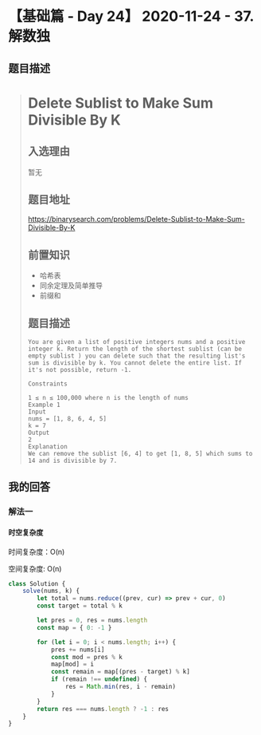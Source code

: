 # 【基础篇 - Day 24】 2020-11-24 - 37. 解数独

## 题目描述

> # Delete Sublist to Make Sum Divisible By K
>
> ## 入选理由
>
> 暂无
>
> ## 题目地址
>
> https://binarysearch.com/problems/Delete-Sublist-to-Make-Sum-Divisible-By-K
>
> ## 前置知识
>
> - 哈希表
> - 同余定理及简单推导
> - 前缀和
>
> ## 题目描述
>
> ```
> You are given a list of positive integers nums and a positive integer k. Return the length of the shortest sublist (can be empty sublist ) you can delete such that the resulting list's sum is divisible by k. You cannot delete the entire list. If it's not possible, return -1.
> 
> Constraints
> 
> 1 ≤ n ≤ 100,000 where n is the length of nums
> Example 1
> Input
> nums = [1, 8, 6, 4, 5]
> k = 7
> Output
> 2
> Explanation
> We can remove the sublist [6, 4] to get [1, 8, 5] which sums to 14 and is divisible by 7.
> ```

## 我的回答

### 解法一

#### 时空复杂度

时间复杂度：O(n) 

空间复杂度: O(n)

```JavaScript
class Solution {
    solve(nums, k) {
        let total = nums.reduce((prev, cur) => prev + cur, 0)
        const target = total % k

        let pres = 0, res = nums.length
        const map = { 0: -1 }

        for (let i = 0; i < nums.length; i++) {
            pres += nums[i]
            const mod = pres % k
            map[mod] = i
            const remain = map[(pres - target) % k]
            if (remain !== undefined) {
                res = Math.min(res, i - remain)
            }
        }
        return res === nums.length ? -1 : res
    }
}
```

